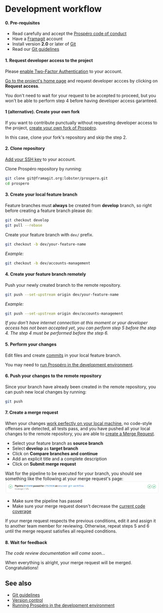 # Development workflow

#### 0. Pre-requisites

- Read carefully and accept the [Prospéro code of conduct](../CODE_OF_CONDUCT.md)
- Have a [Framagit](https://framagit.org/) account
- Install version **2.0** or later of [Git](https://git-scm.com/downloads)
- Read our [Git guidelines](git_guidelines.md)

#### 1. Request developer access to the project

Please [enable Two-Factor Authentication](https://framagit.org/profile/two_factor_auth) to your account.

[Go to the project's home page](https://framagit.org/lobster/prospero) and request developer accces by clicking on **Request access**.

You don't need to wait for your request to be accepted to proceed, but you won't be able to perform step 4 before having developer access garanteed.

#### 1 (alternative). Create your own fork

If you want to contribute punctually without requesting developer access to the project, [create your own fork of Prospéro](https://framagit.org/lobster/prospero/-/forks/new).

In this case, clone your fork's repository and skip the step 2.

#### 2. Clone repository

[Add your SSH key](https://framagit.org/profile/keys) to your account.

Clone Prospéro repository by running:

```sh
git clone git@framagit.org:lobster/prospero.git
cd prospero
```

#### 3. Create your local feature branch

Feature branches must **always** be created from **develop** branch, so right before creating a feature branch please do:

```sh
git checkout develop
git pull --rebase
```

Create your feature branch with `dev/` prefix.

```sh
git checkout -b dev/your-feature-name
```

_Example:_

```sh
git checkout -b dev/accounts-management
```

#### 4. Create your feature branch remotely

Push your newly created branch to the remote repository.

```sh
git push --set-upstream origin dev/your-feature-name
```

_Example:_

```sh
git push --set-upstream origin dev/accounts-management
```

_If you don't have internet connection at this moment or your developer access has not been accepted yet, you can perform step 5 before the step 4. The step 4 must be performed before the step 6._

#### 5. Perform your changes

Edit files and create [commits](https://git-scm.com/docs/git-commit) in your local feature branch.

You may need to [run Prospéro in the development environment](running_prospero_in_the_development_environment.md).

#### 6. Push your changes to the remote repository

Since your branch have already been created in the remote repository, you can push new local changes by running:

```sh
git push
```

#### 7. Create a merge request

When your changes [work perfectly on your local machine](running_prospero_in_the_development_environment.md), no code-style offenses are detected, all tests pass, and you have pushed all your local changes to the remote repository, you are able to [create a Merge Request](https://framagit.org/lobster/prospero/merge_requests/new).

- Select your feature branch as **source branch**
- Select **develop** as **target branch**
- Click on **Compare branches and continue**
- Add an explicit title and a complete description
- Click on **Submit merge request**

Wait for the pipeline to be executed for your branch, you should see something like the following at your merge request's page:
![](merge-request-pipeline.jpg)

- Make sure the pipeline has passed
- Make sure your merge request doesn't decrease the [current code coverage](https://lobster.frama.io/prospero/coverage)

If your merge request respects the previous conditions, edit it and assign it to another team member for reviewing. Otherwise, repeat steps 5 and 6 until the merge request satisfies all required conditions.

#### 8. Wait for feedback

_The code review documentation will come soon..._

When everything is alright, your merge request will be merged. Congratulations!

## See also

- [Git guidelines](git_guidelines.md)
- [Version control](versioning_control.md)
- [Running Prospéro in the development environment](running_prospero_in_the_development_environment.md)
